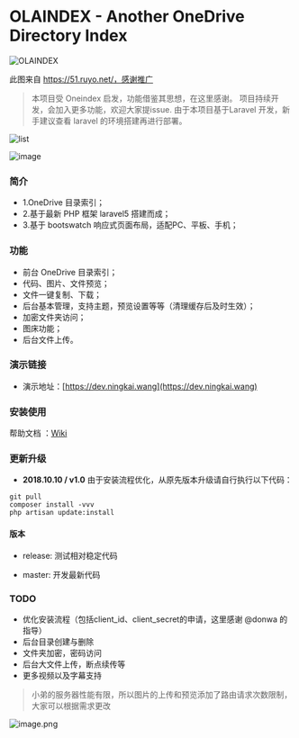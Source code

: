 OLAINDEX - Another OneDrive Directory Index
==========

![OLAINDEX](https://image.ningkai.wang/item/origin/view/01HS36VAGUMSWK624D6FDYB57VMIYU4NLE)

此图来自 https://51.ruyo.net/，感谢推广

> 本项目受 Oneindex 启发，功能借鉴其思想，在这里感谢。 项目持续开发，会加入更多功能，欢迎大家提issue.
> 由于本项目基于Laravel 开发，新手建议查看 laravel 的环境搭建再进行部署。


![list](https://share.imwnk.cn/item/origin/view/01FGBPEHT2TSRM4K4ZEVCJ3A2AVBOVKTOE)

![image](https://share.imwnk.cn/item/origin/view/01FGBPEHV3KII7GWXKMFHKGVTV5M6URPBW)

### 简介

- 1.OneDrive 目录索引；
- 2.基于最新 PHP 框架 laravel5 搭建而成；
- 3.基于 bootswatch 响应式页面布局，适配PC、平板、手机；

### 功能
- 前台 OneDrive 目录索引；
- 代码、图片、文件预览；
- 文件一键复制、下载；
- 后台基本管理，支持主题，预览设置等等（清理缓存后及时生效）；
- 加密文件夹访问；
- 图床功能；
- 后台文件上传。

### 演示链接

- 演示地址：[https://dev.ningkai.wang](https://dev.ningkai.wang)

### 安装使用

帮助文档 ：[Wiki](https://github.com/WangNingkai/OLAINDEX/wiki)

### 更新升级

- **2018.10.10 / v1.0**
由于安装流程优化，从原先版本升级请自行执行以下代码：

```
git pull
composer install -vvv
php artisan update:install
```


#### 版本

- release: 测试相对稳定代码

- master: 开发最新代码

### TODO

- 优化安装流程（包括client_id、client_secret的申请，这里感谢 @donwa 的指导）
- 后台目录创建与删除
- 文件夹加密，密码访问
- 后台大文件上传，断点续传等
- 更多视频以及字幕支持


> 小弟的服务器性能有限，所以图片的上传和预览添加了路由请求次数限制，大家可以根据需求更改

![image.png](https://image.ningkai.wang/item/origin/view/01HS36VADQV35WPMQ3AFHZ25AUTVCJIEVN)
